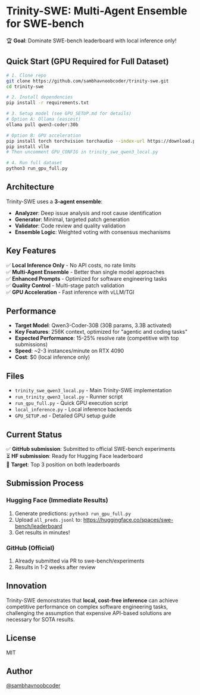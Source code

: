 # Trinity-SWE: Multi-Agent Ensemble for SWE-bench

🏆 **Goal**: Dominate SWE-bench leaderboard with local inference only!

## Quick Start (GPU Required for Full Dataset)

```bash
# 1. Clone repo
git clone https://github.com/sambhavnoobcoder/trinity-swe.git
cd trinity-swe

# 2. Install dependencies
pip install -r requirements.txt

# 3. Setup model (see GPU_SETUP.md for details)
# Option A: Ollama (easiest)
ollama pull qwen3-coder:30b

# Option B: GPU acceleration
pip install torch torchvision torchaudio --index-url https://download.pytorch.org/whl/cu118
pip install vllm
# Then uncomment GPU_CONFIG in trinity_swe_qwen3_local.py

# 4. Run full dataset
python3 run_gpu_full.py
```

## Architecture

Trinity-SWE uses a **3-agent ensemble**:
- **Analyzer**: Deep issue analysis and root cause identification  
- **Generator**: Minimal, targeted patch generation
- **Validator**: Code review and quality validation
- **Ensemble Logic**: Weighted voting with consensus mechanisms

## Key Features

✅ **Local Inference Only** - No API costs, no rate limits  
✅ **Multi-Agent Ensemble** - Better than single model approaches  
✅ **Enhanced Prompts** - Optimized for software engineering tasks  
✅ **Quality Control** - Multi-stage patch validation  
✅ **GPU Acceleration** - Fast inference with vLLM/TGI  

## Performance

- **Target Model**: Qwen3-Coder-30B (30B params, 3.3B activated) 
- **Key Features**: 256K context, optimized for "agentic and coding tasks"
- **Expected Performance**: 15-25% resolve rate (competitive with top submissions)
- **Speed**: ~2-3 instances/minute on RTX 4090
- **Cost**: $0 (local inference only)

## Files

- `trinity_swe_qwen3_local.py` - Main Trinity-SWE implementation
- `run_trinity_qwen3_local.py` - Runner script  
- `run_gpu_full.py` - Quick GPU execution script
- `local_inference.py` - Local inference backends
- `GPU_SETUP.md` - Detailed GPU setup guide

## Current Status

✅ **GitHub submission**: Submitted to official SWE-bench experiments  
⏳ **HF submission**: Ready for Hugging Face leaderboard  
🎯 **Target**: Top 3 position on both leaderboards  

## Submission Process

### Hugging Face (Immediate Results)
1. Generate predictions: `python3 run_gpu_full.py`
2. Upload `all_preds.jsonl` to: https://huggingface.co/spaces/swe-bench/leaderboard
3. Get results in minutes!

### GitHub (Official)
1. Already submitted via PR to swe-bench/experiments
2. Results in 1-2 weeks after review

## Innovation

Trinity-SWE demonstrates that **local, cost-free inference** can achieve competitive performance on complex software engineering tasks, challenging the assumption that expensive API-based solutions are necessary for SOTA results.

## License

MIT

## Author

[@sambhavnoobcoder](https://github.com/sambhavnoobcoder)